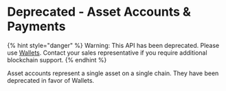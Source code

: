 # Deprecated - Asset Accounts & Payments

&#x20;

{% hint style="danger" %}
Warning: This API has been deprecated.  Please use [Wallets](../../wallets/).  Contact your sales representative if you require additional blockchain support. &#x20;
{% endhint %}



Asset accounts represent a single asset on a single chain.  They have been deprecated in favor of Wallets.&#x20;
